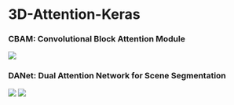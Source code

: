 # 3D-Attention-Keras

###  CBAM: Convolutional Block Attention Module

![](https://github.com/laugh12321/3D-Attention-Keras/blob/main/img/CBAM.png)

### DANet: Dual Attention Network for Scene Segmentation

![](https://github.com/laugh12321/3D-Attention-Keras/blob/main/img/CA.png)
![](https://github.com/laugh12321/3D-Attention-Keras/blob/main/img/PA.png)